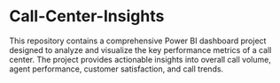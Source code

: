 # Call-Center-Insights
This repository contains a comprehensive Power BI dashboard project designed to analyze and visualize the key performance metrics of a call center. The project provides actionable insights into overall call volume, agent performance, customer satisfaction, and call trends.
